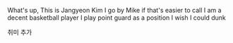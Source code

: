 What's up, This is Jangyeon Kim
I go by Mike if that's easier to call
I am a decent basketball player
I play point guard as a position
I wish I could dunk

취미 추가